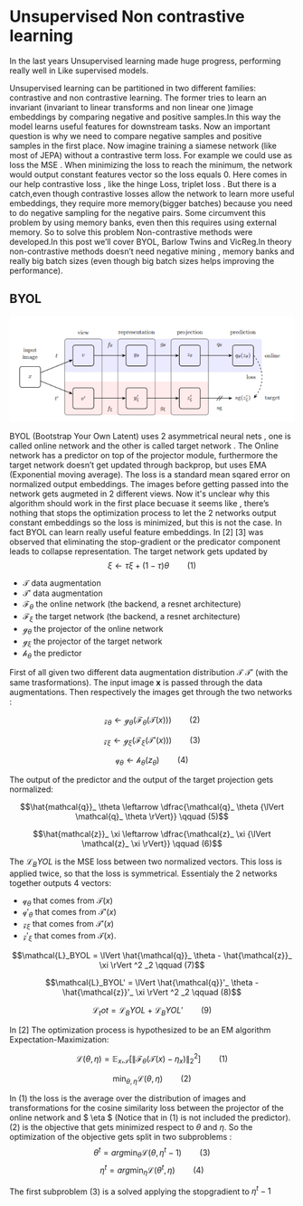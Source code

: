 # Unsupervised Non contrastive learning

In the last years Unsupervised learning made huge progress, performing really well in 
Like supervised models.

Unsupervised learning can be partitioned in two different families: contrastive and non contrastive learning. The former tries to learn an invariant (invariant to linear transforms and non linear one )image embeddings by comparing negative and positive samples.In this way the model learns useful features for downstream tasks. Now an important question is why we need to compare negative samples and positive samples in the first place. Now imagine training a siamese network (like most of JEPA) without a contrastive term loss. For example we could use as loss the MSE . When minimizing the loss to reach the minimum, the network would output constant features vector so the loss equals 0. Here comes in our help contrastive loss , like the hinge Loss, triplet loss .
But there is a catch,even though contrastive losses allow the network to learn more useful embeddings, they require more memory(bigger batches) because you need to do negative sampling for the negative pairs. Some circumvent this problem by using memory banks, even then this requires using external memory. So to solve this problem Non-contrastive methods were developed.In this post we’ll cover BYOL, Barlow Twins and VicReg.In theory non-contrastive methods doesn’t need negative mining , memory banks and really big batch sizes (even though big batch sizes helps improving the performance).

## BYOL

![byol images](https://github.com/markpesic/markpesic.github.io/blob/master/images/byol.png)

BYOL (Bootstrap Your Own Latent) uses 2 asymmetrical neural nets , one is called online network and the other is called target network . The Online network has a predictor on top of the projector module, furthermore the target network doesn’t get updated through backprop, but uses EMA (Exponential moving average). The loss is a standard mean sqared error on normalized output embeddings. The images before getting passed into the network gets augmeted in 2 different views. Now it's unclear why this algorithm should work in the first place becuase it seems like , there’s nothing that stops the optimization process to let the 2 networks output constant embeddings so the loss is minimized, but this is not the case. In fact BYOL can learn really useful feature embeddings. In [2] [3] was observed that eliminating the stop-gradient or the predicator component leads to collapse representation. The target network gets updated by
$$\xi \leftarrow \tau\xi + (1 - \tau)\theta \qquad(1)$$

- $\mathcal{T}$ data augmentation
- $\mathcal{T}'$ data augmentation 
- $\mathcal{F}_\theta$ the online network (the backend, a resnet architecture)
- $\mathcal{F}_\xi$ the target network (the backend, a resnet architecture)
- $\mathcal{g}_\theta$ the projector of the online network
- $\mathcal{g}_\xi$ the projector of the target network
- $\mathcal{h}_\theta$ the predictor

First of all given two different data augmentation distribution $\mathcal{T}$ $\mathcal{T}'$ (with the same trasformations). The input image **x** is passed through the data augmentations.
Then respectively the images get through the two networks :

$$\mathcal{z}_ \theta \leftarrow \mathcal{g}_ \theta(\mathcal{F}_ \theta(\mathcal{T}(x))) \qquad (2)$$

$$\mathcal{z}_ \xi \leftarrow \mathcal{g}_ \xi(\mathcal{F}_ \xi(\mathcal{T}'(x))) \qquad (3)$$

$$\mathcal{q}_ \theta \leftarrow \mathcal{h}_ \theta(z_\theta) \qquad (4)$$

The output of the predictor and the output of the target projection gets normalized:

$$\hat{mathcal{q}}_ \theta \leftarrow \dfrac{\mathcal{q}_ \theta {\lVert \mathcal{q}_ \theta \rVert}} \qquad (5)$$

$$\hat{mathcal{z}}_ \xi \leftarrow \dfrac{\mathcal{z}_ \xi {\lVert \mathcal{z}_ \xi \rVert}} \qquad (6)$$

The $\mathcal{L}_ BYOL$ is the MSE loss between two normalized vectors. This loss is applied twice, so that the loss is symmetrical.
Essentialy the 2 networks together outputs 4 vectors:
- $\mathcal{q}_ \theta$ that comes from $\mathcal{T}(x)$
- $\mathcal{q}'_ \theta$ that comes from $\mathcal{T}'(x)$
- $\mathcal{z}_ \xi$ that comes from $\mathcal{T}'(x)$
- $\mathcal{z}'_ \xi$ that comes from $\mathcal{T}(x)$. 

$$\mathcal{L}_BYOL = \lVert \hat{\mathcal{q}}_ \theta - \hat{\mathcal{z}}_ \xi \rVert ^2 _2 \qquad (7)$$

$$\mathcal{L}_BYOL' = \lVert \hat{\mathcal{q}}'_ \theta - \hat{\mathcal{z}}'_ \xi \rVert ^2 _2 \qquad (8)$$

$$\mathcal{L}_tot = \mathcal{L}_BYOL + \mathcal{L}_BYOL' \qquad(9)$$

 In [2] The optimization process is hypothesized to be an EM algorithm Expectation-Maximization:

$$ \mathcal{L}(\theta, \eta) = \mathbb{E}_x, _\mathcal{T}[\lVert\mathcal{F} _\theta(\mathcal{T}(x) - \eta_x)\rVert ^2 _2] \qquad (1) $$

$$ \min_{\theta,\eta} \mathcal{L}(\theta, \eta) \qquad (2) $$

In (1) the loss is the average over the distribution of images and transformations for the cosine similarity loss between the projector of the online network and $ \eta $ (Notice that in (1) is not included the predictor). (2) is the objective that gets minimized respect to $\theta$ and $\eta$. So the optimization of the objective gets split in two subproblems :
$$\theta^t = arg\min_{\theta} \mathcal{L}(\theta, \eta^t-1) \qquad (3)$$
$$\eta^t = arg\min_{\eta} \mathcal{L}(\theta^t, \eta) \qquad (4)$$

The first subproblem (3) is a solved applying the stopgradient to $\eta^t-1$ 


